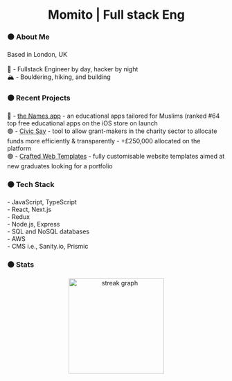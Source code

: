<h1 align="center">Momito | Full stack Eng</h1>

###

<h3 align="left">⚫️  About Me</h3>

<p align="left">Based in London, UK<br><br>👾 - Fullstack Engineer by day, hacker by night<br>🏔️ - Bouldering, hiking, and building</p>

###

<h3 align="left">⚫️  Recent Projects</h3>
<p align="left">🔵 - <a href="https://thenames.app/">the Names app</a> - an educational apps tailored for Muslims (ranked #64 top free educational apps on the iOS store on launch<br>🟢 - <a href="https://www.civicsay.com/">Civic Say</a> - tool to allow grant-makers in the charity sector to allocate funds more efficiently & transparently - +£250,000 allocated on the platform<br>🟢 - <a href="https://craftedwebtemplates.com/">Crafted Web Templates</a> - fully customisable website templates aimed at new graduates looking for a portfolio</p>

###

<h3 align="left">⚫️  Tech Stack</h3>
<p align="left">- JavaScript, TypeScript<br>- React, Next.js<br>- Redux<br>- Node.js, Express<br>- SQL and NoSQL databases<br>- AWS<br>- CMS i.e., Sanity.io, Prismic</p>

###

<h3 align="left">⚫️ Stats</h3>
<div align="center">
  <img src="https://streak-stats.demolab.com?user=MohamedH1998&locale=en&mode=daily&theme=dark&hide_border=false&border_radius=5&order=3" height="220" alt="streak graph"  />
</div>

###
